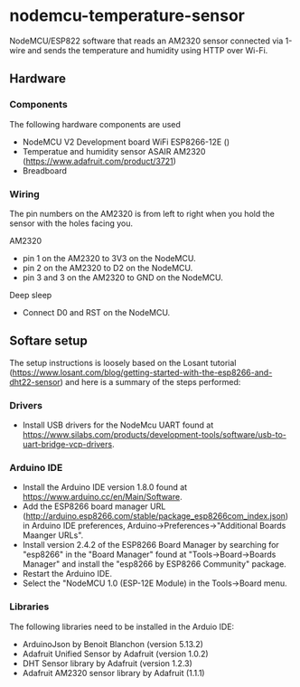 # nodemcu-temperature-sensor
NodeMCU/ESP822 software that reads an AM2320 sensor connected via 1-wire and sends the temperature and humidity using HTTP over Wi-Fi.

## Hardware

### Components
The following hardware components are used

* NodeMCU V2 Development board WiFi ESP8266-12E ()
* Temperatue and humidity sensor ASAIR AM2320 (https://www.adafruit.com/product/3721)
* Breadboard

### Wiring
The pin numbers on the AM2320 is from left to right when you hold the sensor with the holes facing you.

AM2320
* pin 1 on the AM2320 to 3V3 on the NodeMCU.
* pin 2 on the AM2320 to D2 on the NodeMCU.
* pin 3 and 3 on the AM2320 to GND on the NodeMCU.

Deep sleep
* Connect D0 and RST on the NodeMCU.


## Softare setup
The setup instructions is loosely based on the Losant tutorial (https://www.losant.com/blog/getting-started-with-the-esp8266-and-dht22-sensor) and here is a summary of the steps performed:

### Drivers
* Install USB drivers for the NodeMcu UART found at https://www.silabs.com/products/development-tools/software/usb-to-uart-bridge-vcp-drivers.

### Arduino IDE
* Install the Arduino IDE version 1.8.0 found at https://www.arduino.cc/en/Main/Software.
* Add the ESP8266 board manager URL (http://arduino.esp8266.com/stable/package_esp8266com_index.json) in Arduino IDE preferences, Arduino->Preferences->"Additional Boards Maanger URLs".
* Install version 2.4.2 of the ESP8266 Board Manager by searching for "esp8266" in the "Board Manager" found at "Tools->Board->Boards Manager" and install the "esp8266 by ESP8266 Community" package.
* Restart the Arduino IDE.
* Select the "NodeMCU 1.0 (ESP-12E Module) in the Tools->Board menu.

### Libraries
The following libraries need to be installed in the Arduio IDE:

* ArduinoJson by Benoit Blanchon (version 5.13.2)
* Adafruit Unified Sensor by Adafruit (version 1.0.2)
* DHT Sensor library by Adafruit (version 1.2.3)
* Adafruit AM2320 sensor library by Adafruit (1.1.1)
